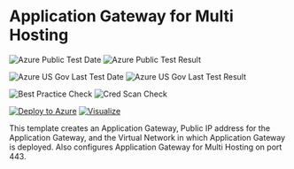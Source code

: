 # Application Gateway for Multi Hosting

![Azure Public Test Date](https://azurequickstartsservice.blob.core.windows.net/badges/201-application-gateway-multihosting/PublicLastTestDate.svg)
![Azure Public Test Result](https://azurequickstartsservice.blob.core.windows.net/badges/201-application-gateway-multihosting/PublicDeployment.svg)

![Azure US Gov Last Test Date](https://azurequickstartsservice.blob.core.windows.net/badges/201-application-gateway-multihosting/FairfaxLastTestDate.svg)
![Azure US Gov Last Test Result](https://azurequickstartsservice.blob.core.windows.net/badges/201-application-gateway-multihosting/FairfaxDeployment.svg)

![Best Practice Check](https://azurequickstartsservice.blob.core.windows.net/badges/201-application-gateway-multihosting/BestPracticeResult.svg)
![Cred Scan Check](https://azurequickstartsservice.blob.core.windows.net/badges/201-application-gateway-multihosting/CredScanResult.svg)

[![Deploy to Azure](https://raw.githubusercontent.com/fathym-it/azure-quickstart-templates/master/1-CONTRIBUTION-GUIDE/images/deploytoazure.svg?sanitize=true)](https://portal.azure.com/#create/Microsoft.Template/uri/https%3A%2F%2Fraw.githubusercontent.com%2Ffathym-it%2Fazure-quickstart-templates%2Fmaster%2F201-application-gateway-multihosting%2Fazuredeploy.json)
[![Visualize](https://raw.githubusercontent.com/fathym-it/azure-quickstart-templates/master/1-CONTRIBUTION-GUIDE/images/visualizebutton.svg?sanitize=true)](http://armviz.io/#/?load=https%3A%2F%2Fraw.githubusercontent.com%2Ffathym-it%2Fazure-quickstart-templates%2Fmaster%2F201-application-gateway-multihosting%2Fazuredeploy.json)

This template creates an Application Gateway, Public IP address for the Application Gateway, and the Virtual Network in which Application Gateway is deployed. Also configures Application Gateway for Multi Hosting on port 443.

